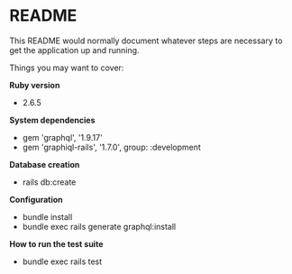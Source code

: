# README

This README would normally document whatever steps are necessary to get the
application up and running.

Things you may want to cover:

**Ruby version**
  * 2.6.5

**System dependencies**
  * gem 'graphql', '1.9.17'
  * gem 'graphiql-rails', '1.7.0', group: :development

**Database creation**
  * rails db:create

**Configuration**
  * bundle install
  * bundle exec rails generate graphql:install 

**How to run the test suite**
  * bundle exec rails test

